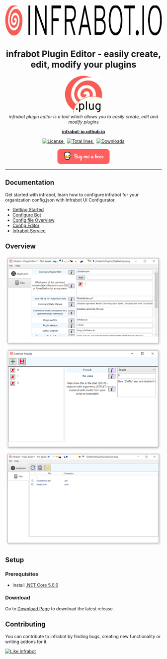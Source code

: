 <p align="center">
  <img src="ipeio/assets/images/banner.png" alt="infrabot-logo" width="900px" height="97px"/>
</p>

<h1 align="center">infrabot Plugin Editor - easily create, edit, modify your plugins</h1>
<p align="center">
  <img src="ipeio/assets/images/icon.png" alt="infrabot-logo" width="120px" height="120px"/>
  <br>
  <i>infrabot plugin editor is a tool which allows you to easily create, edit and modify plugins</i>
  <br>
</p>

<p align="center">
  <a href="https://infrabot-io.github.io"><strong>infrabot-io.github.io</strong></a>
  <br>
</p>
<p align="center">
  <a href="https://img.shields.io/github/license/infrabot-io/infrabot-gui-tool">
    <img src="https://img.shields.io/github/license/infrabot-io/infrabot-gui-tool" alt="License" />
  </a>&nbsp;
  <a href="https://img.shields.io/tokei/lines/github/infrabot-io/infrabot-gui-tool">
    <img src="https://img.shields.io/tokei/lines/github/infrabot-io/infrabot-gui-tool" alt="Total lines" />
  </a>&nbsp;
  <a href="https://img.shields.io/github/downloads/infrabot-io/infrabot-gui-tool/total">
    <img src="https://img.shields.io/github/downloads/infrabot-io/infrabot-gui-tool/total" alt="Downloads" />
  </a>
  <br><br>
  <a href="https://www.buymeacoffee.com/infrabot.io" target="_blank">
    <img width="168px" height="48px" src="ipeio/assets/images/bymeabeer.png" alt="Buy Me A Beer">
  </a>
</p>

<hr>

<!-- 
## Overview
<img src="ipeio/assets/images/app.png" alt="App">
-->

## Documentation

Get started with infrabot, learn how to configure infrabot for your organization config.json with Infrabot UI Configurator.

- [Getting Started][quickstart]
- [Configure Bot][configurebot]
- [Config file Overview][configurebot]
- [Config Editor][configeditor]
- [Infrabot Service][infrabotservice]

## Overview
<img src="ipeio/assets/images/app1.PNG" alt="app1"/>
<img src="ipeio/assets/images/app2.PNG" alt="app2"/>
<img src="ipeio/assets/images/app3.PNG" alt="app3"/>


## Setup

### Prerequisites
- Install [.NET Core 5.0.0][netcore50]

### Download
Go to [Download Page][downloadinfrabot] to download the latest release. 

## Contributing
You can contribute to infrabot by finding bugs, creating new functionality or writing addons for it.

[![Like Infrabot](https://img.shields.io/badge/like-infrabot-orange)](https://github.com/infrabot-io/infrabot)

[quickstart]: https://infrabot-io.github.io/documentation/gettingstarted.html
[configurebot]: https://infrabot-io.github.io/documentation/configurebot.html
[configoverview]: https://infrabot-io.github.io/documentation/configoverview.html
[configeditor]: https://infrabot-io.github.io/documentation/configeditor.html
[infrabotservice]: https://infrabot-io.github.io/documentation/infrabotservice.html
[netcore50]: https://dotnet.microsoft.com/download/dotnet/5.0
[downloadinfrabot]: https://infrabot-io.github.io/download.html
